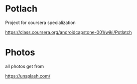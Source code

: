 Potlach
=======

Project for coursera specialization

https://class.coursera.org/androidcapstone-001/wiki/Potlatch


Photos
=======

all photos get from

https://unsplash.com/
